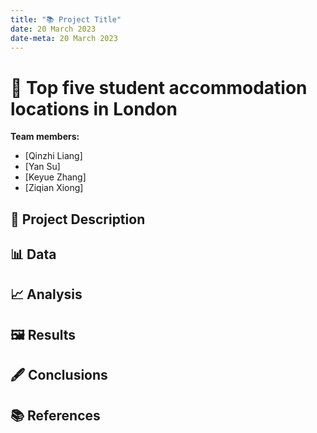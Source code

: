```yaml
---
title: "📚 Project Title"
date: 20 March 2023
date-meta: 20 March 2023
---
```


# 🤖 Top five student accommodation locations in London

**Team members:** 

- [Qinzhi Liang]
- [Yan Su]
- [Keyue Zhang]
- [Ziqian Xiong]

## 📝 Project Description

## 📊 Data

## 📈 Analysis

## 🖼️ Results

## 🖋️ Conclusions

## 📚 References
